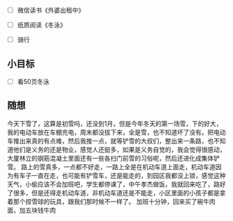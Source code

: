 - [ ] 微信读书《外婆出租中》
- [ ] 纸质阅读《冬泳》
- [ ] 骑行


## 小目标
- [ ] 看50页冬泳

## 随想
今天下雪了，这算是初雪吗，还没到1月，但是今年冬天的第一场雪，下的好大，我的电动车放在车棚充电，周末都没拔下来，全是雪，也不知道坏了没有。把电动车推出来真的有点难，然后我推一点，就等铲雪的大叔们，整出来一条路，也不知道他们是义务的还是物业，感觉人还挺多，如果是义务自觉的，我会觉得很感动，大厦林立的钢筋混凝土里面还有一些各扫门前雪的习俗呢，然后还进化成集体铲雪。
路上的雪真多，一点都不好走，一路上全是在机动车道上面走，机动车道因为有车子一直在走，也可能有铲雪车，还是能走的，到园区我都没上锁，感觉这种天气，小偷应该不会加班吧，学生都停课了，中午孝杰做饭，我就回来吃了，路好了很多，但是还得走机动车道，非机动车道还是不能走，小区里面的小孩子都是拿着那个捏雪球的玩具，跟我们那时候不一样了。
加班十分钟，回来买了碗牛肉面，加五块钱牛肉